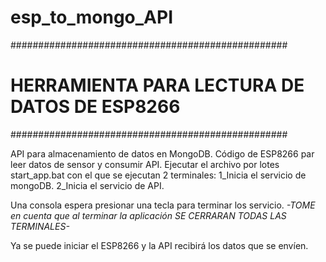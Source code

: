 # esp_to_mongo_API

##################################################
#  HERRAMIENTA PARA LECTURA DE DATOS DE ESP8266  #
##################################################

API para almacenamiento de datos en MongoDB. Código de ESP8266 par leer datos de sensor y consumir API.
Ejecutar el archivo por lotes start_app.bat con el que se ejecutan 2 terminales:
1_Inicia el servicio de mongoDB.
2_Inicia el servicio de API.

Una consola espera presionar una tecla para terminar los servicio.
_-TOME en cuenta que al terminar la aplicación SE CERRARAN TODAS LAS TERMINALES-_

Ya se puede iniciar el ESP8266 y la API recibirá los datos que se envíen.
